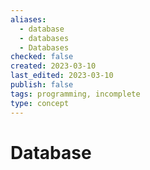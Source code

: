 ```yaml
---
aliases:
  - database
  - databases
  - Databases
checked: false
created: 2023-03-10
last_edited: 2023-03-10
publish: false
tags: programming, incomplete
type: concept
---
```

# Database
